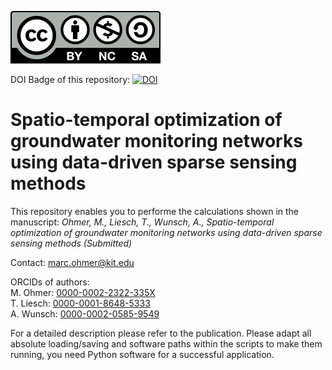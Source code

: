 
[![License](by-nc-sa.svg)](https://creativecommons.org/licenses/by-nc-sa/4.0/) 

DOI Badge of this repository:
[![DOI](https://zenodo.org/badge/454761656.svg)](https://zenodo.org/badge/latestdoi/454761656)

# Spatio-temporal optimization of groundwater monitoring networks using data-driven sparse sensing methods


This repository enables you to performe the calculations shown in the manuscript: *Ohmer, M., Liesch, T., Wunsch, A., Spatio-temporal optimization of groundwater monitoring networks using data-driven sparse sensing methods (Submitted)*

Contact: marc.ohmer@kit.edu

ORCIDs of authors:  
M. Ohmer: [0000-0002-2322-335X](https://orcid.org/0000-0002-2322-335X)  
T. Liesch: [0000-0001-8648-5333](https://orcid.org/0000-0001-8648-5333)  
A. Wunsch: [0000-0002-0585-9549](https://orcid.org/0000-0002-0585-9549)  

For a detailed description please refer to the publication. Please adapt all absolute loading/saving and software paths within the scripts to make them running, you need Python software for a successful application. 
